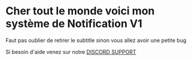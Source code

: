 <h1>Cher tout le monde voici mon système de Notification V1</h1>
<p><span>Faut pas oublier de retirer le subtitle sinon vous allez avoir une petite bug</span></p>

<span>Si besoin d'aide venez sur notre </span><a href="https://discord.gg/NzwhVmS9ss">DISCORD SUPPORT</a>
